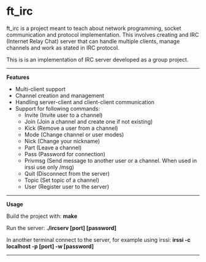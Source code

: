 # ft_irc

ft_irc is a project meant to teach about network programming, socket communication and protocol implementation. This involves creating and IRC (Internet Relay Chat) server that can handle multiple clients, manage channels and work as stated in IRC protocol.

This is is an implementation of IRC server developed as a group project.

---

**Features**
- Multi-client support
- Channel creation and management
- Handling server-client and client-client communication
- Support for following commands:
  - Invite (Invite user to a channel)
  - Join (Join a channel and create one if not existing)
  - Kick (Remove a user from a channel)
  - Mode (Change channel or user modes)
  - Nick (Change your nickname)
  - Part (Leave a channel)
  - Pass (Password for connection)
  - Privmsg (Send message to another user or a channel. When used in irssi use only /msg)
  - Quit (Disconnect from the server)
  - Topic (Set topic of a channel)
  - User (Register user to the server)

---

**Usage**

Build the project with: **make**

Run the server: **./ircserv [port] [password]**

In another terminal connect to the server, for example using irssi: **irssi -c localhost -p [port] -w [password]**

---

